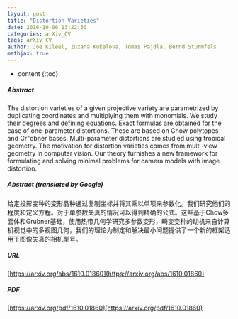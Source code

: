 ```yaml
---
layout: post
title: "Distortion Varieties"
date: 2016-10-06 13:22:30
categories: arXiv_CV
tags: arXiv_CV
author: Joe Kileel, Zuzana Kukelova, Tomas Pajdla, Bernd Sturmfels
mathjax: true
---
```


* content
{:toc}

##### Abstract
The distortion varieties of a given projective variety are parametrized by duplicating coordinates and multiplying them with monomials. We study their degrees and defining equations. Exact formulas are obtained for the case of one-parameter distortions. These are based on Chow polytopes and Gr\"obner bases. Multi-parameter distortions are studied using tropical geometry. The motivation for distortion varieties comes from multi-view geometry in computer vision. Our theory furnishes a new framework for formulating and solving minimal problems for camera models with image distortion.

##### Abstract (translated by Google)
给定投影变种的变形品种通过复制坐标并将其乘以单项来参数化。我们研究他们的程度和定义方程。对于单参数失真的情况可以得到精确的公式。这些基于Chow多面体和Grubner基础，使用热带几何学研究多参数变形，畸变变种的动机来自计算机视觉中的多视图几何，我们的理论为制定和解决最小问题提供了一个新的框架适用于图像失真的相机型号。

##### URL
[https://arxiv.org/abs/1610.01860](https://arxiv.org/abs/1610.01860)

##### PDF
[https://arxiv.org/pdf/1610.01860](https://arxiv.org/pdf/1610.01860)

